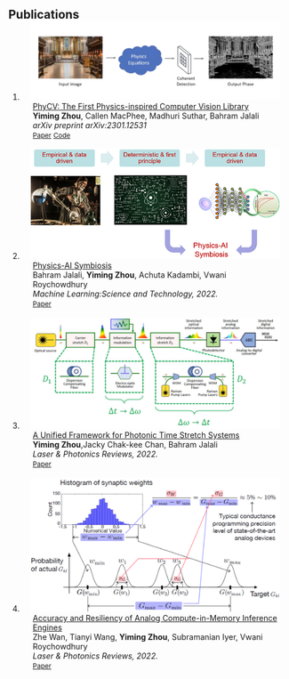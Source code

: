 <h2 id="publications" style="margin: 2px 0px -15px;">Publications</h2>

<div class="publications">
<ol class="bibliography">

<li>
<div class="pub-row">

  <div class="col-sm-3 abbr" style="position: relative;padding-right: 15px;padding-left: 15px;">
    <img src="assets/img/phycv_figure.png" class="teaser img-fluid z-depth-1">
  </div>

  <div class="col-sm-9" style="position: relative;padding-right: 15px;padding-left: 20px;">
    <div class="title"><a href="https://arxiv.org/abs/2301.12531">PhyCV: The First Physics-inspired Computer Vision Library</a></div>
    <div class="author"><strong>Yiming Zhou</strong>, Callen MacPhee, Madhuri Suthar, Bahram Jalali</div>
    <div class="periodical"><em>arXiv preprint arXiv:2301.12531</em></div>
    <div class="links">
      <a href="https://arxiv.org/abs/2301.12531" class="btn btn-sm z-depth-0" role="button" target="_blank" style="font-size:12px;">Paper</a>
      <a href="https://github.com/JalaliLabUCLA/phycv" class="btn btn-sm z-depth-0" role="button" target="_blank" style="font-size:12px;">Code</a>
    </div>
  </div>
</div>
</li>
  
<br>

<li>
<div class="pub-row">

  <div class="col-sm-3 abbr" style="position: relative;padding-right: 15px;padding-left: 15px;">
    <img src="assets/img/physics_ai_figure.jpg" class="teaser img-fluid z-depth-1">
  </div>

  <div class="col-sm-9" style="position: relative;padding-right: 15px;padding-left: 20px;">
    <div class="title"><a href="https://iopscience.iop.org/article/10.1088/2632-2153/ac9215">Physics-AI Symbiosis</a></div>
    <div class="author">Bahram Jalali, <strong>Yiming Zhou</strong>, Achuta Kadambi, Vwani Roychowdhury</div>
    <div class="periodical"><em>Machine Learning:Science and Technology, 2022.</em></div>
    <div class="links">
      <a href="https://iopscience.iop.org/article/10.1088/2632-2153/ac9215" class="btn btn-sm z-depth-0" role="button" target="_blank" style="font-size:12px;">Paper</a>
    </div>
  </div>
</div>
</li>
  
<br>

<li>
<div class="pub-row">

  <div class="col-sm-3 abbr" style="position: relative;padding-right: 15px;padding-left: 15px;">
    <img src="assets/img/unified_ts_figure.jpg" class="teaser img-fluid z-depth-1">
  </div>

  <div class="col-sm-9" style="position: relative;padding-right: 15px;padding-left: 20px;">
    <div class="title"><a href="https://onlinelibrary.wiley.com/doi/full/10.1002/lpor.202100524">A Unified Framework for Photonic Time Stretch Systems</a></div>
    <div class="author"><strong>Yiming Zhou</strong>,Jacky Chak-kee Chan, Bahram Jalali</div>
    <div class="periodical"><em>Laser & Photonics Reviews, 2022.</em></div>
    <div class="links">
      <a href="https://onlinelibrary.wiley.com/doi/full/10.1002/lpor.202100524" class="btn btn-sm z-depth-0" role="button" target="_blank" style="font-size:12px;">Paper</a>
    </div>
  </div>
</div>
</li>
  
<br>

<li>
<div class="pub-row">

  <div class="col-sm-3 abbr" style="position: relative;padding-right: 15px;padding-left: 15px;">
    <img src="assets/img/nn_resiliency_figure.png" class="teaser img-fluid z-depth-1">
  </div>

  <div class="col-sm-9" style="position: relative;padding-right: 15px;padding-left: 20px;">
    <div class="title"><a href="https://dl.acm.org/doi/full/10.1145/3502721">Accuracy and Resiliency of Analog Compute-in-Memory Inference Engines</a></div>
    <div class="author"> Zhe Wan, Tianyi Wang, <strong>Yiming Zhou</strong>, Subramanian Iyer, Vwani Roychowdhury</div>
    <div class="periodical"><em>Laser & Photonics Reviews, 2022.</em></div>
    <div class="links">
      <a href="https://dl.acm.org/doi/full/10.1145/3502721" class="btn btn-sm z-depth-0" role="button" target="_blank" style="font-size:12px;">Paper</a>
    </div>
  </div>
</div>
</li>
  
<br>

</ol>
</div>

